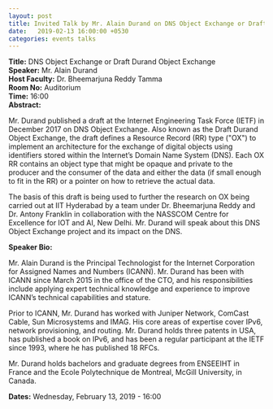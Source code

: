 ```yaml
---
layout: post
title: Invited Talk by Mr. Alain Durand on DNS Object Exchange or Draft Durand Object Exchange
date:   2019-02-13 16:00:00 +0530
categories: events talks
---
```

**Title:** DNS Object Exchange or Draft Durand Object Exchange  
**Speaker:** Mr. Alain Durand  
**Host Faculty:**  Dr. Bheemarjuna Reddy Tamma  
**Room No:** Auditorium  
**Time:** 16:00  
**Abstract:**

Mr. Durand published a draft at the Internet Engineering Task Force (IETF) in December 2017 on DNS Object Exchange. Also known as the Draft Durand Object Exchange, the draft defines a Resource Record (RR) type ("OX") to implement an architecture for the exchange of digital objects using identifiers stored within the Internet’s Domain Name System (DNS).  Each OX RR contains an object type that might be opaque and private to the producer and the consumer of the data and either the data (if small enough to fit in the RR) or a pointer on how to retrieve the actual data.

The basis of this draft is being used to further the research on OX being carried out at IIT Hyderabad by a team under Dr. Bheemarjuna Reddy and Dr. Antony Franklin in collaboration with the NASSCOM Centre for Excellence for IOT and AI, New Delhi. Mr. Durand will speak about this DNS Object Exchange project and its impact on the DNS.

**Speaker Bio:**

Mr. Alain Durand is the Principal Technologist for the Internet Corporation for Assigned Names and Numbers (ICANN). Mr. Durand has
been with ICANN since March 2015 in the office of the CTO, and his responsibilities include applying expert technical knowledge and experience to improve ICANN’s technical capabilities and stature.

Prior to ICANN, Mr. Durand has worked with Juniper Network, ComCast Cable, Sun Microsystems and IMAG. His core areas of expertise cover IPv6, network provisioning, and routing. Mr. Durand holds three patents in USA, has published a book on IPv6, and has been a regular participant at the IETF since 1993, where he has published 18 RFCs.

Mr. Durand holds bachelors and graduate degrees from ENSEEIHT in France and the Ecole Polytechnique de Montreal, McGill University, in Canada.

**Dates:**
Wednesday, February 13, 2019 - 16:00  